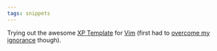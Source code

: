 ```yaml
---
tags: snippets
---
```


Trying out the awesome [XP Template](http://www.vim.org/scripts/script.php?script_id=2611) for [Vim](/wiki/Vim) (first had to [overcome my ignorance](http://groups.google.com/group/xptemplate/browse_thread/thread/6515039393cc8d45) though).
